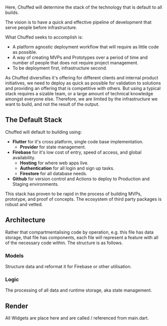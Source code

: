 Here, Chuffed will determine the stack of the technology that is default to all builds. 

The vision is to have a quick and effective pipeline of development that serve people before infrastructure. 

What Chuffed seeks to accomplish is:
- A platform agnostic deployment workflow that will require as little code as possible.
- A way of creating MVPs and Prototypes over a period of time and number of people that does not require project management.
- To be deployment first, infrastructure second.

As Chuffed diversifies it's offering for different clients and internal product initiatives, we need to deploy as quick as possible for validation to solutions and providing an offering that is competitive with others. But using a typical stack requires a sizable team, or a large amount of technical knowledge amongst everyone else. Therefore, we are limited by the infrastructure we want to build, and not the result of the output.

## The Default Stack
Chuffed will default to building using:
- **Flutter** for it's cross platform, single code base implementation.
	- **Provider** for state management.
- **Firebase** for it's low cost of entry, speed of access, and global availability.
	- **Hosting** for where web apps live.
	- **Authentication** for all login and sign up tasks.
	- **Firestore** for all database needs.
- **Github** for version control and Actions to deploy to Production and Staging environments.

This stack has proven to be rapid in the process of building MVPs, prototype, and proof of concepts. The ecosystem of third party packages is robust and vetted.
## Architecture
Rather that compartmentalising code by operation, e.g. this file has data storage, that file has components, each file will represent a feature with all of the necessary code within. The structure is as follows.
### Models
Structure data and reformat it for Firebase or other utilisation.
### Logic
The processing of all data and runtime storage, aka state management.
## Render
All Widgets are place here and are called / referenced from main.dart.